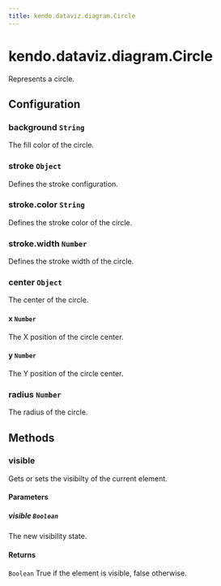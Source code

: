 ```yaml
---
title: kendo.dataviz.diagram.Circle
---
```


# kendo.dataviz.diagram.Circle

Represents a circle.

## Configuration

### background `String`

The fill color of the circle.

### stroke `Object`

Defines the stroke configuration.

### stroke.color `String`

Defines the stroke color of the circle.

### stroke.width `Number`

Defines the stroke width of the circle.

### center `Object`

The center of the circle.

#### x `Number`

The X position of the circle center.

#### y `Number`

The Y position of the circle center.

### radius `Number`

The radius of the circle.

## Methods

### visible

Gets or sets the visibilty of the current element.

#### Parameters

##### visible `Boolean`

The new visibility state.

#### Returns

`Boolean` True if the element is visible, false otherwise.
